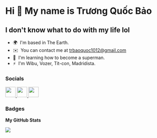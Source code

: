 Hi 👋 My name is Trương Quốc Bảo
================================

I don't know what to do with my life lol
----------------------------------------

* 🌍  I'm based in The Earth.
* ✉️  You can contact me at [trbaoquoc1012@gmail.com](mailto:trbaoquoc1012@gmail.com)
* 🧠  I'm learning how to become a superman.
* ⚡  I'm Wibu, Vozer, Tít-con, Madridista.


### Socials

<p align="left"> <a href="https://www.facebook.com/tr.quocbaodeptrai.1012/" target="_blank" rel="noreferrer"> <picture> <source media="(prefers-color-scheme: dark)" srcset="https://raw.githubusercontent.com/danielcranney/readme-generator/main/public/icons/socials/facebook-dark.svg" /> <source media="(prefers-color-scheme: light)" srcset="https://raw.githubusercontent.com/danielcranney/readme-generator/main/public/icons/socials/facebook.svg" /> <img src="https://raw.githubusercontent.com/danielcranney/readme-generator/main/public/icons/socials/facebook.svg" width="32" height="32" /> </picture> </a> <a href="https://www.github.com/Baodeptraii" target="_blank" rel="noreferrer"> <picture> <source media="(prefers-color-scheme: dark)" srcset="https://raw.githubusercontent.com/danielcranney/readme-generator/main/public/icons/socials/github-dark.svg" /> <source media="(prefers-color-scheme: light)" srcset="https://raw.githubusercontent.com/danielcranney/readme-generator/main/public/icons/socials/github.svg" /> <img src="https://raw.githubusercontent.com/danielcranney/readme-generator/main/public/icons/socials/github.svg" width="32" height="32" /> </picture> </a> <a href="https://www.youtube.com/@baotruongquoc3628" target="_blank" rel="noreferrer"> <picture> <source media="(prefers-color-scheme: dark)" srcset="undefined" /> <source media="(prefers-color-scheme: light)" srcset="https://raw.githubusercontent.com/danielcranney/readme-generator/main/public/icons/socials/youtube.svg" /> <img src="https://www.google.com/url?sa=i&url=https%3A%2F%2Fen.m.wikipedia.org%2Fwiki%2FFile%3AYouTube_full-color_icon_%25282017%2529.svg&psig=AOvVaw2hdiYDYGpzvDlc18Or5yee&ust=1701492695552000&source=images&cd=vfe&opi=89978449&ved=0CBEQjRxqFwoTCJjLnbG47YIDFQAAAAAdAAAAABAE" width="32" height="32" /> </picture> </a></p>

### Badges

<b>My GitHub Stats</b>

<a href="http://www.github.com/Baodeptraii"><img src="https://github-readme-streak-stats.herokuapp.com/?user=Baodeptraii&stroke=ffffff&background=000000&ring=f97316&fire=f97316&currStreakNum=ffffff&currStreakLabel=f97316&sideNums=ffffff&sideLabels=ffffff&dates=ffffff&hide_border=true" /></a>
